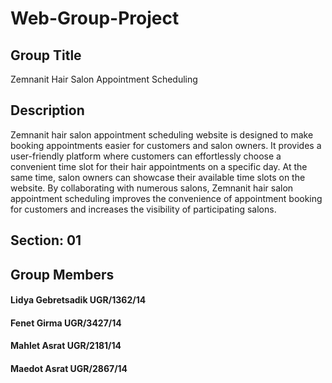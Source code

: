 # Web-Group-Project
## Group Title
   Zemnanit Hair Salon Appointment Scheduling    
## Description
Zemnanit hair salon appointment scheduling website is designed to make booking appointments easier for customers and salon owners. It provides a user-friendly platform where customers can effortlessly choose a convenient time slot for their hair appointments on a specific day. At the same time, salon owners can showcase their available time slots on the website. By collaborating with numerous salons, Zemnanit hair salon appointment scheduling  improves the convenience of appointment booking for customers and increases the visibility of participating salons. 
## Section: 01
## Group Members
  #### Lidya Gebretsadik UGR/1362/14
  #### Fenet Girma UGR/3427/14
  #### Mahlet Asrat UGR/2181/14
  #### Maedot Asrat UGR/2867/14


